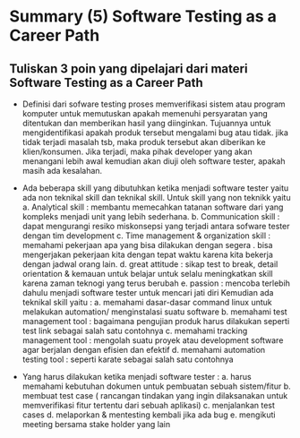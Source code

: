 # Summary (5) Software Testing as a Career Path
## Tuliskan 3 poin yang dipelajari dari materi Software Testing as a Career Path


- Definisi dari sofware testing
proses memverifikasi sistem atau program komputer untuk memutuskan apakah memenuhi persyaratan yang ditentukan dan memberikan hasil yang diinginkan. Tujuannya untuk mengidentifikasi apakah produk tersebut mengalami bug atau tidak. jika tidak terjadi masalah tsb, maka produk tersebut akan diberikan ke klien/konsumen. Jika terjadi, maka pihak developer yang akan menangani lebih awal kemudian akan diuji oleh software tester, apakah masih ada kesalahan.
- Ada beberapa skill yang dibutuhkan ketika menjadi software tester yaitu ada non teknikal skill dan teknikal skill. Untuk skill yang non teknikk yaitu
  a. Analytical skill : membantu memecahkan tatanan software dari yang kompleks menjadi unit yang lebih sederhana.
    b. Communication skill : dapat mengurangi resiko miskonsepsi yang terjadi antara sofware tester dengan tim development
    c. Time management & organization skill : memahami pekerjaan apa yang bisa dilakukan dengan segera . bisa mengerjakan pekerjaan kita dengan tepat waktu karena kita bekerja dengan jadwal orang lain.
    d. great attitude : sikap test to break, detail orientation & kemauan untuk belajar untuk selalu meningkatkan skill karena zaman teknogi yang terus berubah
    e. passion : mencoba terlebih dahulu menjadi software tester untuk mencari jati diri
 Kemudian ada teknikal skill yaitu :
a. memahami dasar-dasar command linux untuk melakukan automation/ menginstalasi suatu software
b. memahami test management tool : bagaimana pengujian produk harus dilakukan seperti test link sebagai salah satu contohnya
c. memahami tracking management tool : mengolah suatu proyek atau development software agar berjalan dengan efisien dan efektif
d. memahami automation testing tool : seperti karate sebagai salah satu contohnya
    
- Yang harus dilakukan ketika menjadi software tester :
  a. harus memahami kebutuhan dokumen untuk pembuatan sebuah sistem/fitur
    b. membuat test case ( rancangan tindakan yang ingin dilaksanakan untuk memverifikasi fitur tertentu dari sebuah aplikasi)
    c. menjalankan test cases
    d. melaporkan & mentesting kembali jika ada bug
    e. mengikuti meeting bersama stake holder yang lain